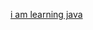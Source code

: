 [i am learning java](https://github.com/SciBorgs/SciGuides/blob/main/projects/intro-to-programming/README.md)